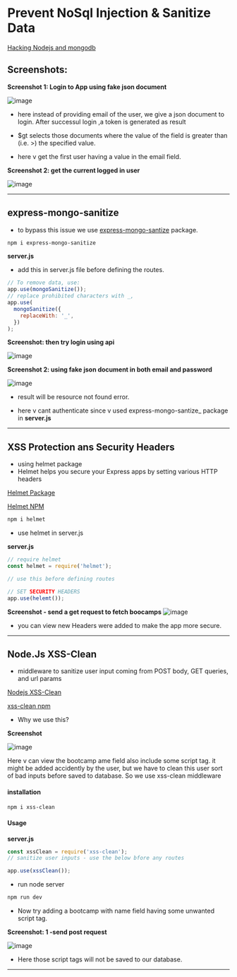 # Prevent NoSql Injection & Sanitize Data

[Hacking Nodejs and mongodb](https://blog.websecurify.com/2014/08/hacking-nodejs-and-mongodb.html)

## Screenshots:

**Screenshot 1: Login to App using fake json document**

![image](./screenshots/security-1.png)

- here instead of providing email of the user, we give a json document to login. After successul login ,a token is generated as result

- \$gt selects those documents where the value of the field is greater than (i.e. >) the specified value.

- here v get the first user having a value in the email field.

**Screenshot 2: get the current logged in user**

![image](./screenshots/security-2.png)

---

## express-mongo-sanitize

- to bypass this issue we use [express-mongo-santize](https://www.npmjs.com/package/express-mongo-sanitize) package.

```bash
npm i express-mongo-sanitize
```

**server.js**

- add this in server.js file before defining the routes.

```javascript
// To remove data, use:
app.use(mongoSanitize());
// replace prohibited characters with _,
app.use(
  mongoSanitize({
    replaceWith: '_',
  })
);
```

**Screenshot: then try login using api**

![image](./screenshots/security-3.png)

**Screenshot 2: using fake json document in both email and password**

![image](./screenshots/security-5.png)

- result will be resource not found error.

- here v cant authenticate since v used express-mongo-santize\_ package in **server.js**

---

## XSS Protection ans Security Headers

- using helmet package
- Helmet helps you secure your Express apps by setting various HTTP headers

[Helmet Package](https://helmetjs.github.io/docs/)

[Helmet NPM](https://www.npmjs.com/package/helmet)

```bash
npm i helmet

```

- use helmet in server.js

**server.js**

```javascript
// require helmet
const helmet = require('helmet');

// use this before defining routes

// SET SECURITY HEADERS
app.use(helemt());
```

**Screenshot - send a get request to fetch boocamps**
![image](./screenshots/headers-1.png 'image')

- you can view new Headers were added to make the app more secure.

---

## Node.Js XSS-Clean

- middleware to sanitize user input coming from POST body, GET queries, and url params

[Nodejs XSS-Clean](https://github.com/jsonmaur/xss-clean)

[xss-clean npm](https://www.npmjs.com/package/xss-clean)

- Why we use this?

**Screenshot**

![image](./screenshots/clean.png 'image')

Here v can view the bootcamp ame field also include some script tag. it might be added accidently by the user, but we have to clean this user sort of bad inputs before saved to database.
So we use xss-clean middleware

#### installation

```bash
npm i xss-clean
```

#### Usage

**server.js**

```javascript
const xssClean = require('xss-clean');
// sanitize user inputs - use the below bfore any routes

app.use(xssClean());
```

- run node server

```bash
npm run dev
```

- Now try adding a bootcamp with name field having some unwanted script tag.

**Screenshot: 1 -send post request**

![image](./screenshots/clean-1.png 'image')

- Here those script tags will not be saved to our database.

---
